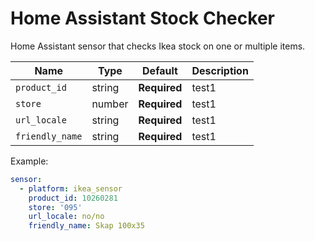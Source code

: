 # Home Assistant Stock Checker
Home Assistant sensor that checks Ikea stock on one or multiple items.


| Name    | Type        | Default       |   Description     |
|---------|-------------|---------------|-------------------|
| `product_id`    | string | **Required** | test1 |
| `store`         | number | **Required** | test1 |
| `url_locale`    | string | **Required** | test1 |
| `friendly_name` | string | **Required** | test1 |








Example:

```yaml
sensor:
  - platform: ikea_sensor
    product_id: 10260281
    store: '095'
    url_locale: no/no
    friendly_name: Skap 100x35
```


